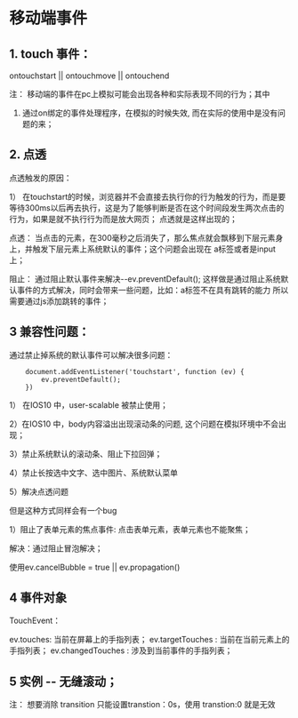 # 移动端事件

## 1. touch 事件：

ontouchstart || ontouchmove || ontouchend 

注： 移动端的事件在pc上模拟可能会出现各种和实际表现不同的行为；其中
1. 通过on绑定的事件处理程序，在模拟的时候失效, 而在实际的使用中是没有问题的来；

## 2. 点透

点透触发的原因：

1） 在touchstart的时候，浏览器并不会直接去执行你的行为触发的行为，而是要等待300ms以后再去执行，这是为了能够判断是否在这个时间段发生两次点击的行为，如果是就不执行行为而是放大网页；
点透就是这样出现的；

点透：
当点击的元素，在300毫秒之后消失了，那么焦点就会飘移到下层元素身上，并触发下层元素上系统默认的事件；这个问题会出现在 a标签或者是input上；

阻止：
通过阻止默认事件来解决--ev.preventDefault();
这样做是通过阻止系统默认事件的方式解决，同时会带来一些问题，比如：a标签不在具有跳转的能力
所以需要通过js添加跳转的事件；

## 3 兼容性问题：

通过禁止掉系统的默认事件可以解决很多问题：

```
    document.addEventListener('touchstart', function (ev) {
        ev.preventDefault();
    })
```

1） 在IOS10 中，user-scalable 被禁止使用；

2）在IOS10 中，body内容溢出出现滚动条的问题, 这个问题在模拟环境中不会出现；

3）禁止系统默认的滚动条、阻止下拉回弹；

4）禁止长按选中文字、选中图片、系统默认菜单

5）解决点透问题


但是这种方式同样会有一个bug

1）阻止了表单元素的焦点事件:
点击表单元素，表单元素也不能聚焦；

解决：通过阻止冒泡解决；

使用ev.cancelBubble = true || ev.propagation()

## 4 事件对象

TouchEvent：

ev.touches: 当前在屏幕上的手指列表；
ev.targetTouches : 当前在当前元素上的手指列表；
ev.changedTouches : 涉及到当前事件的手指列表；

## 5 实例 -- 无缝滚动；

注： 想要消除 transition 只能设置transtion：0s，使用 transtion:0 就是无效